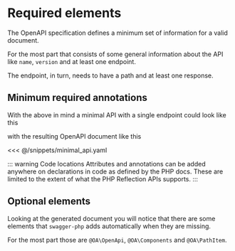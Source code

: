 # Required elements

The OpenAPI specification defines a minimum set of information for a valid document.

For the most part that consists of some general information about the API like `name`, `version`
and at least one endpoint.

The endpoint, in turn, needs to have a path and at least one response.

## Minimum required annotations

With the above in mind a minimal API with a single endpoint could look like this

<codeblock id="minimal">
  <template v-slot:ann>

<<< @/snippets/minimal_api_annotations.php

</template>
  <template v-slot:att>

<<< @/snippets/minimal_api_attributes.php

  </template>
</codeblock>

with the resulting OpenAPI document like this

<<< @/snippets/minimal_api.yaml

::: warning Code locations
Attributes and annotations can be added anywhere on declarations in code as defined by the PHP docs. 
These are limited to the extent of what the PHP Reflection APIs supports.
:::

## Optional elements

Looking at the generated document you will notice that there are some elements that `swagger-php` adds automatically
when they are missing.

For the most part those are `@OA\OpenApi`, `@OA\Components` and `@OA\PathItem`.
